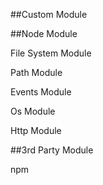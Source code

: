 ##Custom Module

##Node Module

File System Module

Path Module

Events Module

Os Module

Http Module

##3rd Party Module

npm
